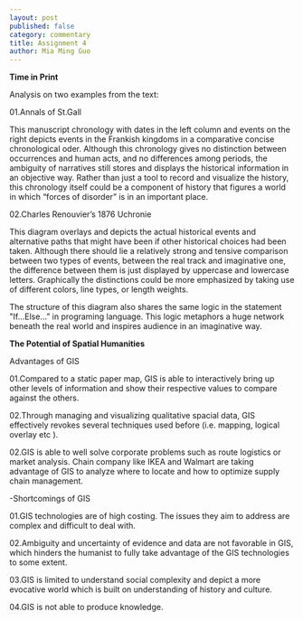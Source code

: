 ```yaml
---
layout: post
published: false
category: commentary
title: Assignment 4
author: Mia Ming Guo
---
```

**Time in Print**

Analysis on two examples from the text:

01.Annals of St.Gall

This manuscript chronology with dates in the left column and events on the right depicts events in the Frankish kingdoms in a comparative concise chronological oder. Although this chronology gives no distinction between occurrences and human acts, and no differences among periods, the ambiguity of narratives still stores and displays the historical information in an objective way. Rather than just a tool to record and visualize the history, this chronology itself could be a component of history that figures a world in which “forces of disorder” is in an important place. 

02.Charles Renouvier’s 1876 Uchronie

This diagram overlays and depicts the actual historical events and alternative paths that might have been if other historical choices had been taken. Although there should lie a relatively strong and tensive comparison between two types of events, between the real track and imaginative one, the difference between them is just displayed by uppercase and lowercase letters. Graphically the distinctions could be more emphasized by taking use of different colors, line types, or length weights.

The structure of this diagram also shares the same logic in the statement "If…Else…” in programing language. This logic metaphors a huge network beneath the real world and inspires audience in an imaginative way.
 
**The Potential of Spatial Humanities**

Advantages of GIS

01.Compared to a static paper map, GIS is able to interactively bring up other levels of information and show their respective values to compare against the others.

02.Through managing and visualizing qualitative spacial data, GIS effectively revokes several techniques used before (i.e. mapping, logical overlay etc ).

02.GIS is able to well solve corporate problems such as route logistics or market analysis. Chain company like IKEA and Walmart are taking advantage of GIS to analyze where to locate and how to optimize supply chain management.

-Shortcomings of GIS

01.GIS technologies are of high costing. The issues they aim to address are  complex and difficult to deal with.

02.Ambiguity and uncertainty of evidence and data are not favorable in GIS, which hinders the humanist to fully take advantage of the GIS technologies to some extent. 

03.GIS is limited to understand social complexity and depict a more evocative world which is built on understanding of history and culture.

04.GIS is not able to produce knowledge.
